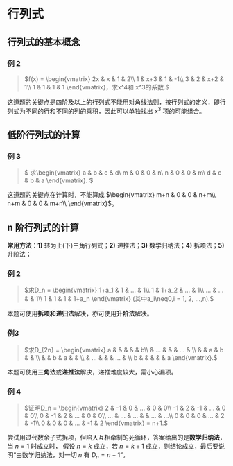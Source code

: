 # 行列式

## 行列式的基本概念

### 例 2

> $f(x) = \begin{vmatrix}
 2x & x & 1 & 2\\
 1 & x+3 & 1 & -1\\
 3 & 2 & x+2 & 1\\
 1 & 1 & 1 & 1
\end{vmatrix}，求x^4和 x^3的系数.$

这道题的关键点是四阶及以上的行列式不能用对角线法则，按行列式的定义，即行列式为不同的行和不同的列的乘积，因此可以单独找出 $x^3$ 项的可能组合。


## 低阶行列式的计算


### 例 3

> $
> 求\begin{vmatrix}
 a & b & c & d\\
 m & 0 & 0 & n\\
 n & 0 & 0 & m\\
 d & c & b & a
\end{vmatrix}.
> $

这道题的关键点在计算时，不能算成 $\begin{vmatrix}
 m+n & 0 & 0 & n+m\\
 n+m & 0 & 0 & m+n\\
\end{vmatrix}$。


## n 阶行列式的计算

**常用方法**：**1)** 转为上(下)三角行列式；**2)** 递推法；**3)** 数学归纳法；**4)** 拆项法；**5)** 升阶法；

### 例 2

> $求D_n = \begin{vmatrix}
 1+a_1 & 1 & ... & 1\\
 1 & 1+a_2 & ... & 1\\
 ... & ... &     & 1\\
 1 & 1 & 1 & 1+a_n
\end{vmatrix} (其中a_i\neq0,i = 1, 2, ...,n).$

本题可使用**拆项和递归法**解决，亦可使用**升阶法**解决。


### 例3


> $求D_{2n} = \begin{vmatrix}
 a &  &  &  &  & b\\
  & ... &  &  & ... & \\
  &  & a & b &  & \\
  &  & b & a &  & \\
  & ... &  &  & ... & \\
 b &  &  &  &  & a
\end{vmatrix}.$

本题可使用**三角法**或**递推法**解决，递推难度较大，需小心漏项。

### 例 4

> $证明D_n = \begin{vmatrix}
 2 & -1 & 0 & ... & 0 & 0\\
 -1 & 2 & -1 & ... & 0 & 0\\
 0 & -1 & 2 & ... & 0 & 0\\
 ... & ... & ... &  & ... & ...\\
 0 & 0 & 0 & ... & 2 & -1\\
 0 & 0 & 0 & ... & -1 & 2
\end{vmatrix} = n+1.$

尝试用过代数余子式拆项，但陷入互相牵制的死循环，答案给出的是**数学归纳法**，当 $n = 1$ 时成立时， 假设 $n=k$ 成立，若 $n=k+1$ 成立，则结论成立，最后要说明“由数学归纳法，对一切 $n$ 有 $D_n = n + 1$”。